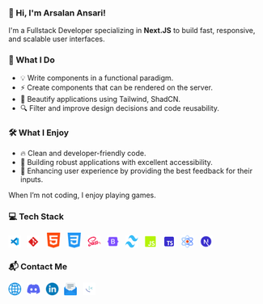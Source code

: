 ### 👋 Hi, I'm Arsalan Ansari!

I'm a Fullstack Developer specializing in **Next.JS** to build fast, responsive, and scalable user interfaces.

### 🚀 What I Do

- 💡 Write components in a functional paradigm.
- ⚡ Create components that can be rendered on the server.
- 🎨 Beautify applications using Tailwind, ShadCN.
- 🔍 Filter and improve design decisions and code reusability.

### 🛠️ What I Enjoy

- 🔥 Clean and developer-friendly code.
- 🎯 Building robust applications with excellent accessibility.
- 🚀 Enhancing user experience by providing the best feedback for their inputs.

When I’m not coding, I enjoy playing games.

### 💻 Tech Stack

<img src="./public/img/icons/vs-code.png" width="25" height="25" alt="Visual Studio Code" />&nbsp;&nbsp;
<img src="./public/img/icons/git.png" width="25" height="25" alt="Git" />&nbsp;&nbsp;
<img src="./public/img/icons/html.png" width="30" height="30" alt="HTML5" />&nbsp;&nbsp;
<img src="./public/img/icons/css.png" width="30" height="30" alt="CSS3" />&nbsp;&nbsp;
<img src="./public/img/icons/sass.png" width="25" height="25" alt="Sass" />&nbsp;&nbsp;
<img src="./public/img/icons/bootstrap.png" width="25" height="25" alt="Bootstrap" />&nbsp;&nbsp;
<img src="./public/img/icons/tailwind.svg" width="25" height="25" alt="Tailwind" />&nbsp;&nbsp;
<img src="./public/img/icons/javascript.png" width="25" height="25" alt="JavaScript" />&nbsp;&nbsp;
<img src="./public/img/icons/typescript.png" width="25" height="25" alt="TypeScript" />&nbsp;&nbsp;
<img src="./public/img/icons/reactjs.png" width="25" height="25" alt="React JS" />&nbsp;&nbsp;
<img src="./public/img/icons/nextjs.png" width="25" height="25" alt="Next JS" />

### 📬 Contact Me

[<img src="public/img/icons/website.png" alt="Website" width="25" height="25">](https://arsalanansariofficial.github.io/arsalanansariofficial)&nbsp;&nbsp;
[<img src="public/img/icons/discord.png" alt="Discord" width="25" height="25">](https://discordapp.com/users/1343911893852491869)&nbsp;&nbsp;
[<img src="public/img/icons/linkedin.png" alt="LinkedIn" width="25" height="25">](https://www.linkedin.com/in/arsalanansariofficial/)&nbsp;&nbsp;
[<img src="public/img/icons/email.png" alt="Email" width="25" height="25">](mailto:theansaricompany@gmail.com?subject=Mail%20To%20Arsalan%20Ansari)&nbsp;&nbsp;
[<img src="public/img/icons/frontendmentor.png" alt="Frontend Mentor" width="25" height="25">](https://www.frontendmentor.io/profile/arsalanansariofficial)
